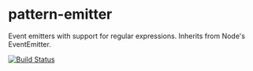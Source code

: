 pattern-emitter
===============

Event emitters with support for regular expressions. Inherits from Node's
EventEmitter.

[![Build Status](https://travis-ci.org/danielstjules/pattern-emitter.png)](https://travis-ci.org/danielstjules/pattern-emitter)
